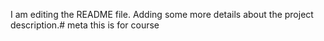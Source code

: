 I am editing the README file. Adding some more details about the project description.# meta
this is for course
